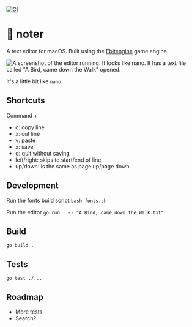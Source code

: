 [![CI](https://github.com/healeycodes/noter/actions/workflows/ci.yml/badge.svg)](https://github.com/healeycodes/noter/actions/workflows/ci.yml)

# 📝 noter

A text editor for macOS. Built using the [Ebitengine](https://github.com/hajimehoshi/ebiten) game engine.

![A screenshot of the editor running. It looks like nano. It has a text file called "A Bird, came down the Walk" opened.](https://github.com/healeycodes/noter/blob/main/preview.png)

It's a little bit like `nano`.

## Shortcuts

Command +
- c: copy line
- x: cut line
- v: paste
- x: save
- q: quit without saving
- left/right: skips to start/end of line
- up/down: is the same as page up/page down

## Development

Run the fonts build script `bash fonts.sh`

Run the editor `go run . -- "A Bird, came down the Walk.txt"`

## Build

`go build .`

## Tests

`go test ./...`

## Roadmap

- More tests
- Search?
